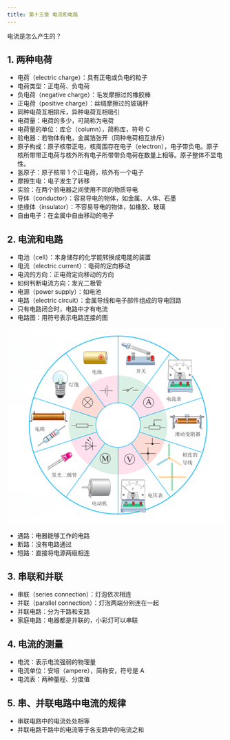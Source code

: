 ```yaml
---
title: 第十五章 电流和电路
---
```


电流是怎么产生的？

## 1. 两种电荷

- 电荷（electric charge）：具有正电或负电的粒子
- 电荷类型：正电荷、负电荷
- 负电荷（negative charge）：毛发摩擦过的橡胶棒
- 正电荷（positive charge）：丝绸摩擦过的玻璃杯
- 同种电荷互相排斥，异种电荷互相吸引
- 电荷量：电荷的多少，可简称为电荷
- 电荷量的单位：库仑（column），简称库，符号 C
- 验电器：若物体有电，金属箔张开（同种电荷相互排斥）
- 原子构成：原子核带正电，核周围存在电子（electron），电子带负电。原子核所带带正电荷与核外所有电子所带带负电荷在数量上相等。原子整体不显电性。
- 氢原子：原子核带 1 个正电荷，核外有一个电子
- 摩擦生电：电子发生了转移
- 实验：在两个验电器之间使用不同的物质导电
- 导体（conductor）：容易导电的物体，如金属、人体、石墨
- 绝缘体（insulator）：不容易导电的物体，如橡胶、玻璃
- 自由电子：在金属中自由移动的电子

## 2. 电流和电路

- 电池（cell）：本身储存的化学能转换成电能的装置
- 电流（electric current）：电荷的定向移动
- 电流的方向：正电荷定向移动的方向
- 如何判断电流方向：发光二极管
- 电源（power supply）：如电池
- 电路（electric circuit）：金属导线和电子部件组成的导电回路
- 只有电路闭合时，电路中才有电流
- 电路图：用符号表示电路连接的图

![electronic component](/msp/img/15-electronic-component.png)

- 通路：电器能够工作的电路
- 断路：没有电路通过
- 短路：直接将电源两级相连

## 3. 串联和并联

- 串联（series connection）：灯泡依次相连
- 并联（parallel connection）：灯泡两端分别连在一起
- 并联电路：分为干路和支路
- 家庭电路：电器都是并联的，小彩灯可以串联

## 4. 电流的测量

- 电流：表示电流强弱的物理量
- 电流单位：安培（ampere），简称安，符号是 A
- 电流表：两种量程、分度值

## 5. 串、并联电路中电流的规律

- 串联电路中的电流处处相等
- 并联电路干路中的电流等于各支路中的电流之和